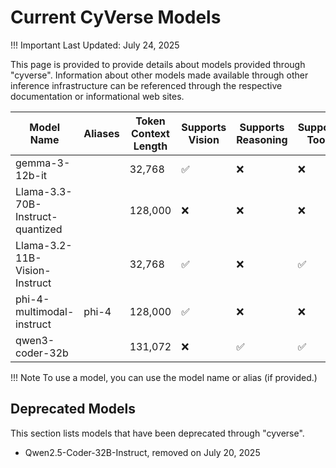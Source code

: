 # Current CyVerse Models

!!! Important
    Last Updated: July 24, 2025

This page is provided to provide details about models provided through "cyverse". Information about other models made available through other inference infrastructure can be referenced through the respective documentation or informational web sites.

| Model Name | Aliases | Token Context Length | Supports Vision | Supports Reasoning | Supports Tools |
| ---------- | ------- | -------------------- |---------------- | ------------------ | -------------- |
| gemma-3-12b-it | | 32,768 | :white_check_mark: | :x: | :x: |
| Llama-3.3-70B-Instruct-quantized | | 128,000 | :x: | :x: | :x: |
| Llama-3.2-11B-Vision-Instruct | | 32,768 | :white_check_mark: | :x: | :white_check_mark: |
| phi-4-multimodal-instruct | phi-4 | 128,000 | :white_check_mark: | :x: | :x: |
| qwen3-coder-32b | | 131,072 | :x: | :white_check_mark: | :white_check_mark: |

!!! Note
    To use a model, you can use the model name or alias (if provided.)

## Deprecated Models

This section lists models that have been deprecated through "cyverse".

* Qwen2.5-Coder-32B-Instruct, removed on July 20, 2025